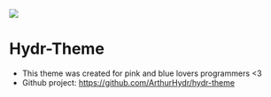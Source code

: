 
<img src="https://i.imgur.com/qbg1wD6.png">

# Hydr-Theme
* This theme was created for pink and blue lovers programmers <3
* Github project: https://github.com/ArthurHydr/hydr-theme
